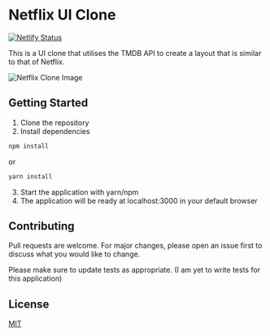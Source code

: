 # Netflix UI Clone

[![Netlify Status](https://api.netlify.com/api/v1/badges/10120384-7f94-4885-afaf-722ff971271f/deploy-status)](https://app.netlify.com/sites/kibuika-netflix-clone/deploys)

This is a UI clone that utilises the TMDB API to create a layout that is similar to that of Netflix.

![Netflix Clone Image](https://github.com/kibuikaCodes/portfolio/blob/master/src/images/netflix-clone.png)

## Getting Started

1. Clone the repository
2. Install dependencies

```bash
npm install
```

or

```bash
yarn install
```

3. Start the application with yarn/npm
4. The application will be ready at localhost:3000 in your default browser

## Contributing

Pull requests are welcome. For major changes, please open an issue first to discuss what you would like to change.

Please make sure to update tests as appropriate. (I am yet to write tests for this application)

## License

[MIT](https://choosealicense.com/licenses/mit/)
